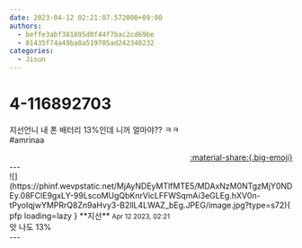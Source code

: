 ```yaml
---
date: 2023-04-12 02:21:07.572000+09:00
authors:
  - beffe3abf381895d0f44f7bac2cd69be
  - 01435f74a49ba8a519705ad242348232
categories:
  - Jisun
---
```


# 4-116892703

<div class="post-container" markdown="1">
<div class="content-container md-sidebar__scrollwrap" markdown="1">

지선언니 내 폰 배터리 13%인데 니꺼 얼마야?? ㅋㅋ<br>\#amrinaa

</div>
</div>

<div style="text-align: right;" markdown="1">
<a href="https://weverse.io/fromis9/fanpost/4-116892703" style="text-align: right;">:material-share:{.big-emoji}</a>
</div>
---

<div class="comments-container md-sidebar__scrollwrap" markdown="1">
<div class="comment" markdown="1">
<div class='id-container' markdown="1">
![](https://phinf.wevpstatic.net/MjAyNDEyMTlfMTE5/MDAxNzM0NTgzMjY0NDEy.08FClE9gxLY-99LscoMUgQbKnrVicLFFWSqmAi3eGLEg.hXV0n-tPyoIqjwYMPRrQ8Zn9aHvy3-B2llL4LWAZ_bEg.JPEG/image.jpg?type=s72){ pfp loading=lazy }
**<span class="artist">지선</span>** <small>Apr 12 2023, 02:21</small><br>
</div>
<div class='comment-body' markdown="1">
앗 나도 13%
</div>
</div>
</div>
---
